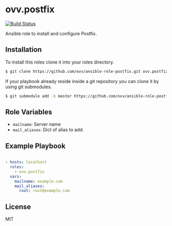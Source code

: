 ovv.postfix
===========

[![Build Status](https://travis-ci.org/ovv/ansible-role-postfix.svg?branch=master)](https://travis-ci.org/ovv/ansible-role-postfix)

Ansible role to install and configure Postfix.

Installation
------------

To install this roles clone it into your roles directory.

```bash
$ git clone https://github.com/ovv/ansible-role-postfix.git ovv.postfix
```

If your playbook already reside inside a git repository you can clone it by using git submodules.

```bash
$ git submodule add -b master https://github.com/ovv/ansible-role-postfix.git ovv.postfix
```

Role Variables
--------------

* `mailname`: Server name
* `mail_aliases`: Dict of alias to add.

Example Playbook
----------------

```yaml

- hosts: localhost
  roles:
    - ovv.postfix
  vars:
    mailname: example.com
    mail_aliases:
      root: root@example.com
```

License
-------

MIT
